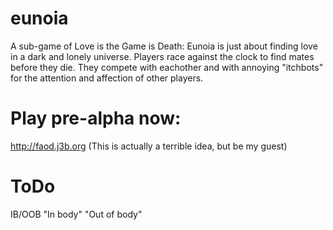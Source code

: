 # eunoia
A sub-game of Love is the Game is Death: Eunoia is just about finding love in a dark and lonely universe.
Players race against the clock to find mates before they die. They compete with
eachother and with annoying "itchbots" for the attention and affection of other
players.

# Play pre-alpha now:
http://faod.j3b.org (This is actually a terrible idea, but be my guest)

# ToDo

IB/OOB  "In body" "Out of body"


